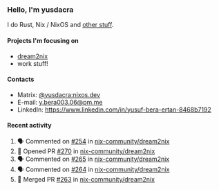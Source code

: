 ### Hello, I'm yusdacra

I do Rust, Nix / NixOS and [other stuff](https://gaze.systems/).

#### Projects I'm focusing on

- [dream2nix](https://github.com/nix-community/dream2nix)
- work stuff!

#### Contacts

- Matrix: [@yusdacra:nixos.dev](https://matrix.to/#/@yusdacra:nixos.dev)
- E-mail: y.bera003.06@pm.me
- LinkedIn: https://www.linkedin.com/in/yusuf-bera-ertan-8468b7192

#### Recent activity

<!--START_SECTION:activity-->
1. 🗣 Commented on [#254](https://github.com/nix-community/dream2nix/issues/254) in [nix-community/dream2nix](https://github.com/nix-community/dream2nix)
2. 💪 Opened PR [#270](https://github.com/nix-community/dream2nix/pull/270) in [nix-community/dream2nix](https://github.com/nix-community/dream2nix)
3. 🗣 Commented on [#265](https://github.com/nix-community/dream2nix/issues/265) in [nix-community/dream2nix](https://github.com/nix-community/dream2nix)
4. 🗣 Commented on [#264](https://github.com/nix-community/dream2nix/issues/264) in [nix-community/dream2nix](https://github.com/nix-community/dream2nix)
5. 🎉 Merged PR [#263](https://github.com/nix-community/dream2nix/pull/263) in [nix-community/dream2nix](https://github.com/nix-community/dream2nix)
<!--END_SECTION:activity-->
